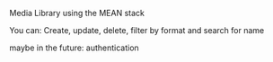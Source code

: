 Media Library using the MEAN stack

You can: Create, update, delete, filter by format and search for name

maybe in the future: authentication
